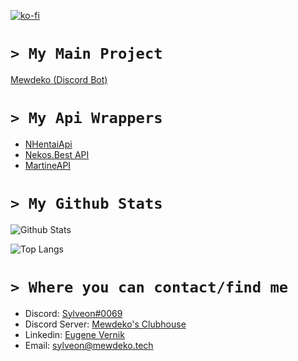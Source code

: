 
[![ko-fi](https://ko-fi.com/img/githubbutton_sm.svg)](https://ko-fi.com/B0B03QN1K)

# `> My Main Project`
[Mewdeko (Discord Bot)](https://github.com/Sylveon76/Mewdeko)

 # `> My Api Wrappers`

- [NHentaiApi](https://github.com/Sylveon76/NHentaiAPI)
- [Nekos.Best API](https://github.com/Sylveon76/Nekos.Best-API)
- [MartineAPI](https://github.com/Sylveon76/MartineApi.Net)

# `> My Github Stats`

![Github Stats](https://github-readme-stats.vercel.app/api?username=Sylveon76)

![Top Langs](https://github-readme-stats.vercel.app/api/top-langs/?username=Sylveon76)

# `> Where you can contact/find me`

- Discord: [Sylveon#0069](https://discord.com/users/280835732728184843)
- Discord Server: [Mewdeko's Clubhouse](https://discord.gg/mewdeko)
- Linkedin: [Eugene Vernik](https://www.linkedin.com/in/eugene-vernik-31526a1b4/)
- Email: [sylveon@mewdeko.tech](mailto://sylveon@mewdeko.tech)
